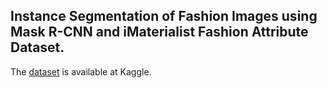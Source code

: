 ## Instance Segmentation of Fashion Images using Mask R-CNN and iMaterialist Fashion Attribute Dataset.
The [dataset](https://www.kaggle.com/c/imaterialist-fashion-2020-fgvc7/data) is available at Kaggle.
